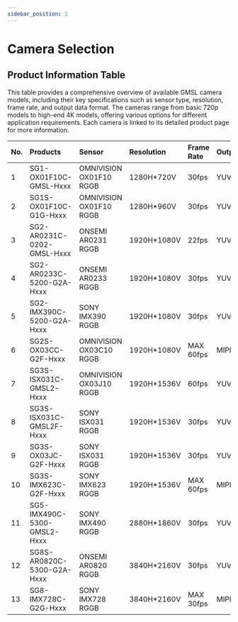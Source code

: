 ```yaml
---
sidebar_position: 1
---
```


# Camera Selection

## Product Information Table
This table provides a comprehensive overview of available GMSL camera models, including their key specifications such as sensor type, resolution, frame rate, and output data format. The cameras range from basic 720p models to high-end 4K models, offering various options for different application requirements. Each camera is linked to its detailed product page for more information.

| No. | Products | Sensor | Resolution | Frame Rate | Output Data | Products Link |
|:---|:-----------------------------|:----------------------|:--------------|:----------|:--------------|:-----|
| 1 | SG1-OX01F10C-GMSL-Hxxx | OMNIVISION OX01F10 RGGB | 1280H*720V | 30fps | YUV422@8bit | [Link](https://sensing-world.com/en/h-pd-15.html?recommendFromPid=0&fromMid=1546) |
| 2 | SG1S-OX01F10C-G1G-Hxxx | OMNIVISION OX01F10 RGGB | 1280H*960V | 30fps | YUV422@8bit | [Link](https://sensing-world.com/en/h-pd-142.html?recommendFromPid=0&fromMid=1546) |
| 3 | SG2-AR0231C-0202-GMSL-Hxxx | ONSEMI AR0231 RGGB | 1920H*1080V | 22fps | YUV422@8bit | [Link](https://sensing-world.com/en/h-pd-160.html?recommendFromPid=0&fromMid=1546) |
| 4 | SG2-AR0233C-5200-G2A-Hxxx | ONSEMI AR0233 RGGB | 1920H*1080V | 30fps | YUV422@8bit | [Link](https://sensing-world.com/en/h-pd-18.html?recommendFromPid=0&fromMid=1544) |
| 5 | SG2-IMX390C-5200-G2A-Hxxx | SONY IMX390 RGGB | 1920H*1080V | 30fps | YUV422@8bit | [Link](https://sensing-world.com/en/h-pd-156.html?recommendFromPid=0&fromMid=1544) |
| 6 | SG2S-OX03CC-G2F-Hxxx | OMNIVISION OX03C10 RGGB | 1920H*1080V | MAX 60fps | MIPI / RAW 12 | [Link](https://sensing-world.com/en/h-pd-106.html?recommendFromPid=0&fromMid=1544) |
| 7 | SG3S-ISX031C-GMSL2-Hxxx | OMNIVISION OX03J10 RGGB | 1920H*1536V | 60fps | YUV422@8bit | [Link](https://sensing-world.com/en/h-pd-124.html?recommendFromPid=0&fromMid=1544) |
| 8 | SG3S-ISX031C-GMSL2F-Hxxx | SONY ISX031 RGGB | 1920H*1536V | 30fps | YUV422@8bit | [Link](https://sensing-world.com/en/h-pd-23.html?recommendFromPid=0&fromMid=1544) |
| 9 | SG3S-OX03JC-G2F-Hxxx | SONY ISX031 RGGB | 1920H*1536V | 30fps | YUV422@8bit | [Link](https://sensing-world.com/en/h-pd-136.html?recommendFromPid=0&fromMid=1544) |
| 10 | SG3S-IMX623C-G2F-Hxxx | SONY IMX623 RGGB | 1920H*1536V | MAX 60fps | MIPI / RAW 12 | [Link](https://sensing-world.com/en/h-pd-108.html?recommendFromPid=0&fromMid=1544) |
| 11 | SG5-IMX490C-5300-GMSL2-Hxxx | SONY IMX490 RGGB | 2880H*1860V | 30fps | YUV422@8bit | [Link](https://sensing-world.com/en/h-pd-24.html?recommendFromPid=0&fromMid=1544) |
| 12 | SG8S-AR0820C-5300-G2A-Hxxx | ONSEMI AR0820 RGGB | 3840H*2160V | 30fps | YUV422@8bit | [Link](https://sensing-world.com/en/h-pd-26.html?recommendFromPid=0&fromMid=1544) |
| 13 | SG8-IMX728C-G2G-Hxxx | SONY IMX728 RGGB | 3840H*2160V | MAX 30fps | MIPI / RAW 12 | [Link](https://sensing-world.com/en/h-pd-132.html?recommendFromPid=0&fromMid=1544) |

<!-- :::tip 提示
此表格使用 Markdown 格式，可以直接在文件中编辑和更新。点击"[Product Link]"可在新标签页中打开产品详细页面。
::: -->
